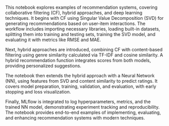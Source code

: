 This notebook explores examples of recommendation systems, covering collaborative filtering (CF), hybrid approaches, and deep learning techniques. It begins with CF using Singular Value Decomposition (SVD) for generating recommendations based on user-item interactions. The workflow includes importing necessary libraries, loading built-in datasets, splitting them into training and testing sets, training the SVD model, and evaluating it with metrics like RMSE and MAE.


Next, hybrid approaches are introduced, combining CF with content-based filtering using genre similarity calculated via TF-IDF and cosine similarity. A hybrid recommendation function integrates scores from both models, providing personalized suggestions.


The notebook then extends the hybrid approach with a Neural Network (NN), using features from SVD and content similarity to predict ratings. It covers model preparation, training, validation, and evaluation, with early stopping and loss visualization.


Finally, MLflow is integrated to log hyperparameters, metrics, and the trained NN model, demonstrating experiment tracking and reproducibility. The notebook provides end-to-end examples of implementing, evaluating, and enhancing recommendation systems with modern techniques.
